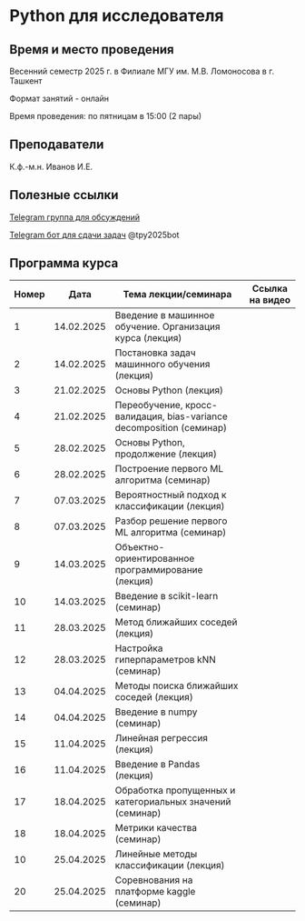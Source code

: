 # Python для исследователя

## Время и место проведения
Весенний семестр 2025 г. в Филиале МГУ им. М.В. Ломоносова в г. Ташкент

Формат занятий - онлайн

Время проведения: по пятницам в 15:00 (2 пары)

## Преподаватели
К.ф.-м.н. Иванов И.Е.

## Полезные ссылки
[Telegram группа для обсуждений](https://t.me/+hCHW2T3RXvpmODIy)

[Telegram бот для сдачи задач](t.me/tpy2025bot) @tpy2025bot

## <a name="program" /> Программа курса 
| Номер         | Дата         | Тема лекции/семинара                                  | Ссылка на видео |
| ------------- | -------------| -------------                                        |  -------------   |
| 1 |  14.02.2025   |  Введение в машинное обучение. Организация курса (лекция)                    |         |
| 2 |  14.02.2025   |  Постановка задач машинного обучения (лекция)                                |         |
| 3 |  21.02.2025   |  Основы Python (лекция)                                                      |         |
| 4 |  21.02.2025   |  Переобучение, кросс-валидация, bias-variance decomposition (семинар)        |         |
| 5 |  28.02.2025   |  Основы Python, продолжение (лекция)                                         |         |
| 6 |  28.02.2025   |  Построение первого ML алгоритма (семинар)                                   |         |
| 7 |  07.03.2025   |  Вероятностный подход к классификации (лекция)                               |         |
| 8 |  07.03.2025   |  Разбор решение первого ML алгоритма (семинар)                               |         |
| 9 |  14.03.2025   |  Объектно-ориентированное программирование (лекция)                          |         |
| 10|  14.03.2025   |  Введение в scikit-learn (семинар)                                           |         |
| 11|  28.03.2025   |  Метод ближайших соседей (лекция)                                            |         |
| 12|  28.03.2025   |  Настройка гиперпараметров kNN (семинар)                                     |         |
| 13|  04.04.2025   |  Методы поиска ближайших соседей (лекция)                                    |         |
| 14|  04.04.2025   |  Введение в numpy (семинар)                                                  |         |
| 15|  11.04.2025   |  Линейная регрессия (лекция)                                                 |         |
| 16|  11.04.2025   |  Введение в Pandas (лекция)                                                  |         |
| 17|  18.04.2025   |  Обработка пропущенных и категориальных значений (семинар)                   |         |
| 18|  18.04.2025   |  Метрики качества (семинар)                                                  |         |
| 10|  25.04.2025   |  Линейные методы классификации (лекция)                                      |         |
| 20|  25.04.2025   |  Соревнования на платформе kaggle (семинар)                                  |         |
